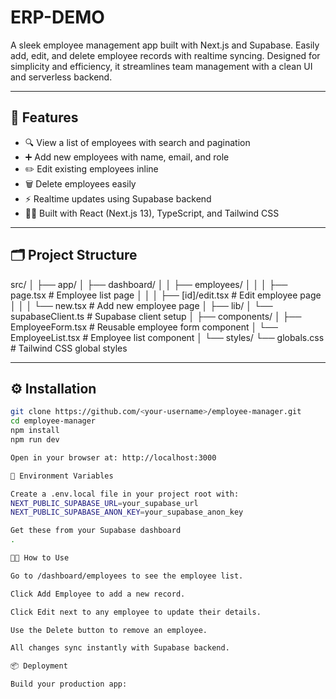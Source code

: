 # ERP-DEMO
A sleek employee management app built with Next.js and Supabase. Easily add, edit, and delete employee records with realtime syncing. Designed for simplicity and efficiency, it streamlines team management with a clean UI and serverless backend.

---

## 🚀 Features

- 🔍 View a list of employees with search and pagination  
- ➕ Add new employees with name, email, and role  
- ✏️ Edit existing employees inline  
- 🗑️ Delete employees easily  
- ⚡ Realtime updates using Supabase backend  
- 🧑‍💻 Built with React (Next.js 13), TypeScript, and Tailwind CSS  

---

## 🗂️ Project Structure
src/
│
├── app/
│ ├── dashboard/
│ │ ├── employees/
│ │ │ ├── page.tsx # Employee list page
│ │ │ ├── [id]/edit.tsx # Edit employee page
│ │ │ └── new.tsx # Add new employee page
│
├── lib/
│ └── supabaseClient.ts # Supabase client setup
│
├── components/
│ ├── EmployeeForm.tsx # Reusable employee form component
│ └── EmployeeList.tsx # Employee list component
│
└── styles/
└── globals.css # Tailwind CSS global styles


---

## ⚙️ Installation

```bash
git clone https://github.com/<your-username>/employee-manager.git
cd employee-manager
npm install
npm run dev

Open in your browser at: http://localhost:3000

🔑 Environment Variables

Create a .env.local file in your project root with:
NEXT_PUBLIC_SUPABASE_URL=your_supabase_url
NEXT_PUBLIC_SUPABASE_ANON_KEY=your_supabase_anon_key

Get these from your Supabase dashboard
.

🧑‍💻 How to Use

Go to /dashboard/employees to see the employee list.

Click Add Employee to add a new record.

Click Edit next to any employee to update their details.

Use the Delete button to remove an employee.

All changes sync instantly with Supabase backend.

📦 Deployment

Build your production app:
